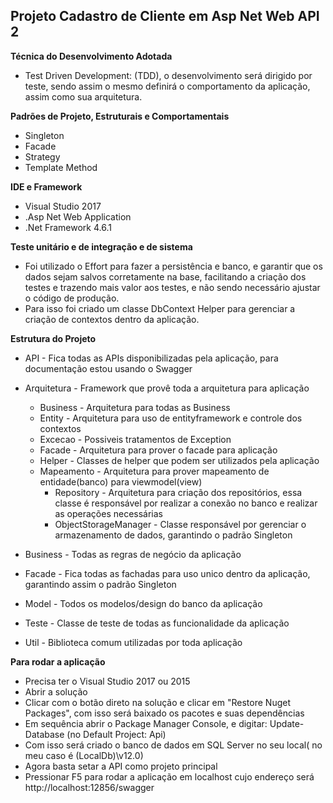 ## Projeto Cadastro de Cliente em Asp Net Web API 2

**Técnica do Desenvolvimento Adotada**
  * Test Driven Development: (TDD), o desenvolvimento será dirigido por teste, sendo assim o mesmo definirá o comportamento da aplicação, assim como sua arquitetura.
  
**Padrões de Projeto, Estruturais e Comportamentais**
  * Singleton
  * Facade
  * Strategy
  * Template Method
  
 **IDE e Framework**
* Visual Studio 2017
* .Asp Net Web Application
* .Net Framework 4.6.1
	
**Teste unitário e de integração e de sistema**
* Foi utilizado o Effort para fazer a persistência e banco, e garantir que os dados sejam salvos corretamente na base, 
  facilitando a criação dos testes e trazendo mais valor aos testes, e não sendo necessário ajustar o código de produção.
 * Para isso foi criado um classe DbContext Helper para gerenciar a criação de contextos dentro da aplicação.

**Estrutura do Projeto**

* API - Fica todas as APIs disponibilizadas pela aplicação, para documentação estou usando o Swagger

* Arquitetura - Framework que provê toda a arquitetura para aplicação
	* Business - Arquitetura para todas as Business
	* Entity - Arquitetura para uso de entityframework e controle dos contextos
	* Excecao - Possiveis tratamentos de Exception
	* Facade - Arquitetura para prover o facade para aplicação
	* Helper - Classes de helper que podem ser utilizados pela aplicação
  * Mapeamento - Arquitetura para prover mapeamento de entidade(banco) para viewmodel(view)
	* Repository - Arquitetura para criação dos repositórios, essa classe é responsável por realizar a conexão no banco e realizar as operações necessárias
	* ObjectStorageManager - Classe responsável por gerenciar o armazenamento de dados, garantindo o padrão Singleton

* Business - Todas as regras de negócio da aplicação

* Facade - Fica todas as fachadas para uso unico dentro da aplicação, garantindo assim o padrão Singleton

* Model - Todos os modelos/design do banco da aplicação

* Teste - Classe de teste de todas as funcionalidade da aplicação

* Util - Biblioteca comum utilizadas por toda aplicação

**Para rodar a aplicação**

* Precisa ter o Visual Studio 2017 ou 2015
* Abrir a solução
* Clicar com o botão direto na solução e clicar em "Restore Nuget Packages", com isso será baixado os pacotes e suas dependências
* Em sequência abrir o Package Manager Console, e digitar:
   Update-Database (no Default Project: Api)
* Com isso será criado o banco de dados em SQL Server no seu local( no meu caso é (LocalDb)\v12.0)
* Agora basta setar a API como projeto principal
* Pressionar F5 para rodar a aplicação em localhost cujo endereço será http://localhost:12856/swagger



